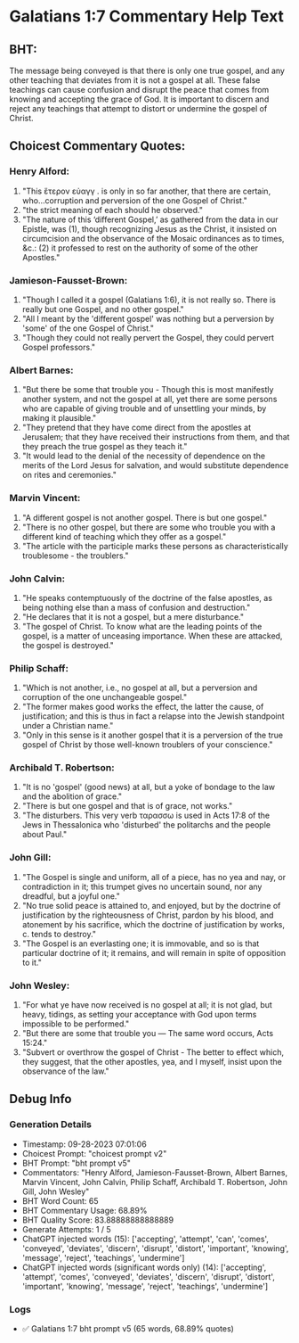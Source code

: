 # Galatians 1:7 Commentary Help Text

## BHT:
The message being conveyed is that there is only one true gospel, and any other teaching that deviates from it is not a gospel at all. These false teachings can cause confusion and disrupt the peace that comes from knowing and accepting the grace of God. It is important to discern and reject any teachings that attempt to distort or undermine the gospel of Christ.

## Choicest Commentary Quotes:
### Henry Alford:
1. "This ἕτερον εὐαγγ . is only in so far another, that there are certain, who...corruption and perversion of the one Gospel of Christ."
2. "the strict meaning of each should he observed."
3. "The nature of this ‘different Gospel,’ as gathered from the data in our Epistle, was (1), though recognizing Jesus as the Christ, it insisted on circumcision and the observance of the Mosaic ordinances as to times, &c.: (2) it professed to rest on the authority of some of the other Apostles."

### Jamieson-Fausset-Brown:
1. "Though I called it a gospel (Galatians 1:6), it is not really so. There is really but one Gospel, and no other gospel."
2. "All I meant by the 'different gospel' was nothing but a perversion by 'some' of the one Gospel of Christ."
3. "Though they could not really pervert the Gospel, they could pervert Gospel professors."

### Albert Barnes:
1. "But there be some that trouble you - Though this is most manifestly another system, and not the gospel at all, yet there are some persons who are capable of giving trouble and of unsettling your minds, by making it plausible."
2. "They pretend that they have come direct from the apostles at Jerusalem; that they have received their instructions from them, and that they preach the true gospel as they teach it."
3. "It would lead to the denial of the necessity of dependence on the merits of the Lord Jesus for salvation, and would substitute dependence on rites and ceremonies."

### Marvin Vincent:
1. "A different gospel is not another gospel. There is but one gospel."
2. "There is no other gospel, but there are some who trouble you with a different kind of teaching which they offer as a gospel."
3. "The article with the participle marks these persons as characteristically troublesome - the troublers."

### John Calvin:
1. "He speaks contemptuously of the doctrine of the false apostles, as being nothing else than a mass of confusion and destruction."
2. "He declares that it is not a gospel, but a mere disturbance."
3. "The gospel of Christ. To know what are the leading points of the gospel, is a matter of unceasing importance. When these are attacked, the gospel is destroyed."

### Philip Schaff:
1. "Which is not another, i.e., no gospel at all, but a perversion and corruption of the one unchangeable gospel."
2. "The former makes good works the effect, the latter the cause, of justification; and this is thus in fact a relapse into the Jewish standpoint under a Christian name."
3. "Only in this sense is it another gospel that it is a perversion of the true gospel of Christ by those well-known troublers of your conscience."

### Archibald T. Robertson:
1. "It is no 'gospel' (good news) at all, but a yoke of bondage to the law and the abolition of grace." 
2. "There is but one gospel and that is of grace, not works."
3. "The disturbers. This very verb ταρασσω is used in Acts 17:8 of the Jews in Thessalonica who 'disturbed' the politarchs and the people about Paul."

### John Gill:
1. "The Gospel is single and uniform, all of a piece, has no yea and nay, or contradiction in it; this trumpet gives no uncertain sound, nor any dreadful, but a joyful one." 
2. "No true solid peace is attained to, and enjoyed, but by the doctrine of justification by the righteousness of Christ, pardon by his blood, and atonement by his sacrifice, which the doctrine of justification by works, c. tends to destroy." 
3. "The Gospel is an everlasting one; it is immovable, and so is that particular doctrine of it; it remains, and will remain in spite of opposition to it."

### John Wesley:
1. "For what ye have now received is no gospel at all; it is not glad, but heavy, tidings, as setting your acceptance with God upon terms impossible to be performed."
2. "But there are some that trouble you — The same word occurs, Acts 15:24."
3. "Subvert or overthrow the gospel of Christ - The better to effect which, they suggest, that the other apostles, yea, and I myself, insist upon the observance of the law."


## Debug Info
### Generation Details
- Timestamp: 09-28-2023 07:01:06
- Choicest Prompt: "choicest prompt v2"
- BHT Prompt: "bht prompt v5"
- Commentators: "Henry Alford, Jamieson-Fausset-Brown, Albert Barnes, Marvin Vincent, John Calvin, Philip Schaff, Archibald T. Robertson, John Gill, John Wesley"
- BHT Word Count: 65
- BHT Commentary Usage: 68.89%
- BHT Quality Score: 83.88888888888889
- Generate Attempts: 1 / 5
- ChatGPT injected words (15):
	['accepting', 'attempt', 'can', 'comes', 'conveyed', 'deviates', 'discern', 'disrupt', 'distort', 'important', 'knowing', 'message', 'reject', 'teachings', 'undermine']
- ChatGPT injected words (significant words only) (14):
	['accepting', 'attempt', 'comes', 'conveyed', 'deviates', 'discern', 'disrupt', 'distort', 'important', 'knowing', 'message', 'reject', 'teachings', 'undermine']

### Logs
- ✅ Galatians 1:7 bht prompt v5 (65 words, 68.89% quotes)